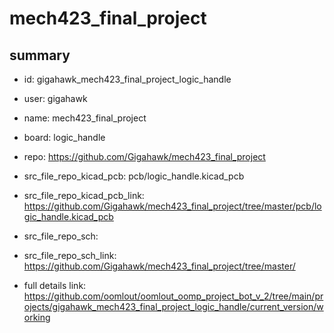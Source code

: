 # mech423_final_project
 
## summary 
* id: gigahawk_mech423_final_project_logic_handle
* user: gigahawk
* name: mech423_final_project
* board: logic_handle
* repo: https://github.com/Gigahawk/mech423_final_project
* src_file_repo_kicad_pcb: pcb/logic_handle.kicad_pcb
* src_file_repo_kicad_pcb_link: https://github.com/Gigahawk/mech423_final_project/tree/master/pcb/logic_handle.kicad_pcb


* src_file_repo_sch: 
* src_file_repo_sch_link: https://github.com/Gigahawk/mech423_final_project/tree/master/
* full details link: https://github.com/oomlout/oomlout_oomp_project_bot_v_2/tree/main/projects/gigahawk_mech423_final_project_logic_handle/current_version/working  






